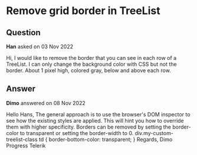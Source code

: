 # Remove grid border in TreeList

## Question

**Han** asked on 03 Nov 2022

Hi, I would like to remove the border that you can see in each row of a TreeList. I can only change the background color with CSS but not the border. About 1 pixel high, colored gray, below and above each row.

## Answer

**Dimo** answered on 08 Nov 2022

Hello Hans, The general approach is to use the browser's DOM inspector to see how the existing styles are applied. This will hint you how to override them with higher specificity. Borders can be removed by setting the border-color to transparent or setting the border-width to 0. div.my-custom-treelist-class td { border-bottom-color: transparent;
} Regards, Dimo Progress Telerik
